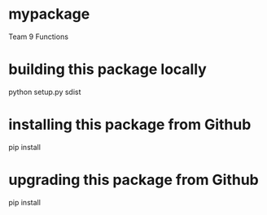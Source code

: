 # mypackage
Team 9 Functions

# building this package locally
python setup.py sdist

# installing this package from Github
pip install

# upgrading this package from Github
pip install
